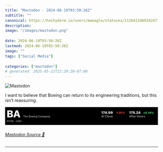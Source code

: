 ```yaml
---
title: "Mastodon - 2024-06-19T03:50:26Z"
subtitle: ""
canonical: https://hachyderm.io/users/mweagle/statuses/112641246934247181
description:
image: "/images/mastodon.png"

date: 2024-06-19T03:50:26Z
lastmod: 2024-06-19T03:50:26Z
image: ""
tags: ["Social Media"]

categories: ["mastodon"]
# generated: 2025-05-22T22:29:20-07:00
---
```

![Mastodon](/images/mastodon.png)

<p>I want to believe that Boeing can return to its engineering traditions, but this isn’t reassuring.</p>

![BA (The Boeing Company) stock information. NYSE - USD. At close: 174.99, down 1.91%. After hours: 175.24, up 0.14%.](2c785a76351deacb.jpeg)

###### [Mastodon Source 🐘](https://hachyderm.io/@mweagle/112641246934247181)

___
